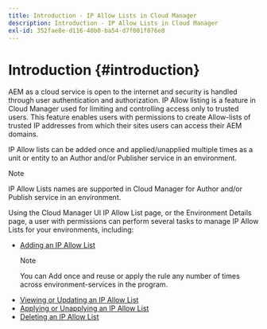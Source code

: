 ```yaml
---
title: Introduction - IP Allow Lists in Cloud Manager
description: Introduction - IP Allow Lists in Cloud Manager
exl-id: 352fae8e-d116-40b0-ba54-d7f001f076e8
---
```

# Introduction {#introduction}

AEM as a cloud service is open to the internet and security is handled through user authentication and authorization. IP Allow listing is a feature in Cloud Manager used for limiting and controlling access only to trusted users. This feature enables users with permissions to create Allow-lists of trusted IP addresses from which their sites users can access their AEM domains. 

IP Allow lists can be added once and applied/unapplied multiple times as a unit or entity to an Author and/or Publisher service in an environment.

>[!NOTE]
>IP Allow Lists names are supported in Cloud Manager for Author and/or Publish service in an environment.

Using the Cloud Manager UI IP Allow List page, or the Environment Details page, a user with permissions can perform several tasks to manage IP Allow Lists for your environments, including:

* [Adding an IP Allow List](/help/implementing/cloud-manager/ip-allow-lists/add-ip-allow-lists.md)
    >[!NOTE]
    > You can Add once and reuse or apply the rule any number of times across environment-services in the program.
* [Viewing or Updating an IP Allow List](/help/implementing/cloud-manager/ip-allow-lists/view-update-ip-allow-list.md) 
* [Applying or Unapplying an IP Allow List](/help/implementing/cloud-manager/ip-allow-lists/apply-allow-list.md)
* [Deleting an IP Allow List](/help/implementing/cloud-manager/ip-allow-lists/delete-ip-allow-list.md)
